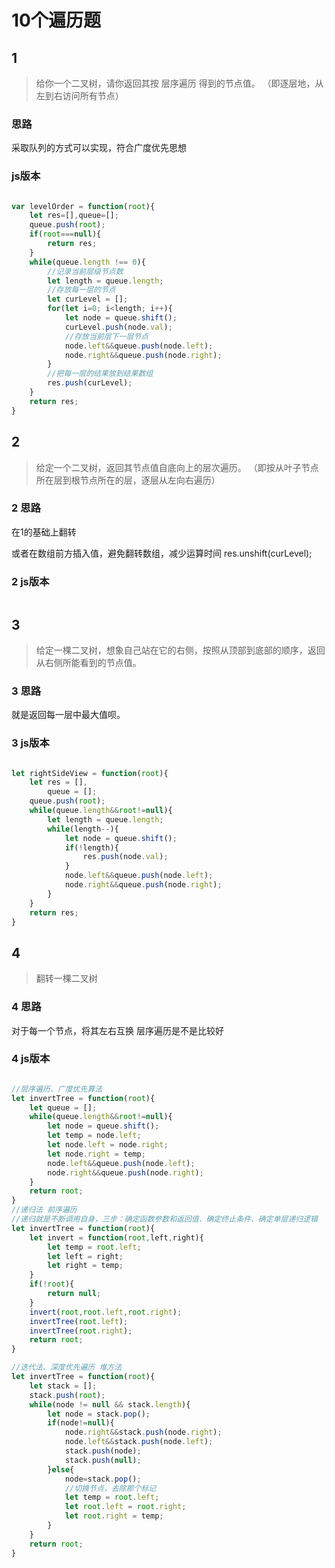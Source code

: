 # 10个遍历题

## 1

> 给你一个二叉树，请你返回其按 层序遍历 得到的节点值。 （即逐层地，从左到右访问所有节点）

### 思路

采取队列的方式可以实现，符合广度优先思想

### js版本

~~~JavaScript

var levelOrder = function(root){
    let res=[],queue=[];
    queue.push(root);
    if(root===null){
        return res;
    }
    while(queue.length !== 0){
        //记录当前层级节点数
        let length = queue.length;
        //存放每一层的节点
        let curLevel = [];
        for(let i=0; i<length; i++){
            let node = queue.shift();
            curLevel.push(node.val);
            //存放当前层下一层节点
            node.left&&queue.push(node.left);
            node.right&&queue.push(node.right);
        }
        //把每一层的结果放到结果数组
        res.push(curLevel);
    }
    return res;
}

~~~

## 2

> 给定一个二叉树，返回其节点值自底向上的层次遍历。 （即按从叶子节点所在层到根节点所在的层，逐层从左向右遍历）

### 2 思路

在1的基础上翻转

或者在数组前方插入值，避免翻转数组，减少运算时间
res.unshift(curLevel);

### 2 js版本

~~~JavaScript

~~~

## 3

> 给定一棵二叉树，想象自己站在它的右侧，按照从顶部到底部的顺序，返回从右侧所能看到的节点值。

### 3 思路

就是返回每一层中最大值呗。

### 3 js版本

~~~JavaScript

let rightSideView = function(root){
    let res = [],
        queue = [];
    queue.push(root);
    while(queue.length&&root!=null){
        let length = queue.length;
        while(length--){
            let node = queue.shift();
            if(!length){
                res.push(node.val);
            }
            node.left&&queue.push(node.left);
            node.right&&queue.push(node.right);
        }
    }
    return res;
}
~~~

## 4

> 翻转一棵二叉树

### 4 思路

对于每一个节点，将其左右互换 层序遍历是不是比较好

### 4 js版本

~~~JavaScript

//层序遍历、广度优先算法
let invertTree = function(root){
    let queue = [];
    while(queue.length&&root!=null){
        let node = queue.shift();
        let temp = node.left;
        let node.left = node.right;
        let node.right = temp;
        node.left&&queue.push(node.left);
        node.right&&queue.push(node.right);
    }
    return root;
}
//递归法 前序遍历
//递归就是不断调用自身，三步：确定函数参数和返回值、确定终止条件、确定单层递归逻辑
let invertTree = function(root){
    let invert = function(root,left,right){
        let temp = root.left;
        let left = right;
        let right = temp;
    }
    if(!root){
        return null;
    }
    invert(root,root.left,root.right);
    invertTree(root.left);
    invertTree(root.right);
    return root;
}

//迭代法、深度优先遍历 堆方法
let invertTree = function(root){
    let stack = [];
    stack.push(root);
    while(node != null && stack.length){
        let node = stack.pop();
        if(node!=null){
            node.right&&stack.push(node.right);
            node.left&&stack.push(node.left);
            stack.push(node);
            stack.push(null);
        }else{
            node=stack.pop();
            //切换节点，去除那个标记
            let temp = root.left;
            let root.left = root.right;
            let root.right = temp;
        }
    }
    return root;
}

~~~
